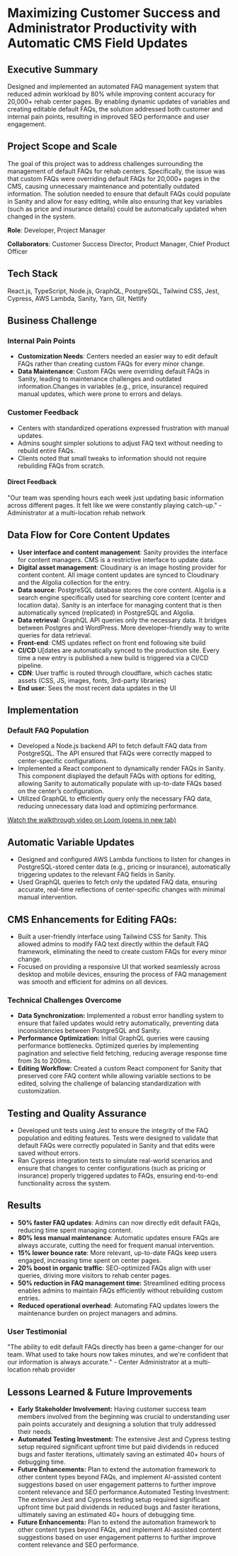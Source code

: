 # Maximizing Customer Success and Administrator Productivity with Automatic CMS Field Updates

## Executive Summary

Designed and implemented an automated FAQ management system that reduced admin workload by 80% while improving content accuracy for 20,000+ rehab center pages. By enabling dynamic updates of variables and creating editable default FAQs, the solution addressed both customer and internal pain points, resulting in improved SEO performance and user engagement.

## Project Scope and Scale
The goal of this project was to address challenges surrounding the management of default FAQs for rehab centers. Specifically, the issue was that custom FAQs were overriding default FAQs for 20,000+ pages in the CMS, causing unnecessary maintenance and potentially outdated information. The solution needed to ensure that default FAQs could populate in Sanity and allow for easy editing, while also ensuring that key variables (such as price and insurance details) could be automatically updated when changed in the system.

<b>Role</b>: Developer, Project Manager

<b>Collaborators</b>: Customer Success Director, Product Manager, Chief Product Officer

## Tech Stack
React.js, TypeScript, Node.js, GraphQL, PostgreSQL, Tailwind CSS, Jest, Cypress, AWS Lambda, Sanity, Yarn, Git, Netlify

## Business Challenge

### Internal Pain Points
- <b>Customization Needs</b>: Centers needed an easier way to edit default FAQs rather than creating custom FAQs for every minor change.
- <b>Data Maintenance</b>: Custom FAQs were overriding default FAQs in Sanity, leading to maintenance challenges and outdated information.Changes in variables (e.g., price, insurance) required manual updates, which were prone to errors and delays.

### Customer Feedback
- Centers with standardized operations expressed frustration with manual updates.
- Admins sought simpler solutions to adjust FAQ text without needing to rebuild entire FAQs.
- Clients noted that small tweaks to information should not require rebuilding FAQs from scratch.

#### Direct Feedback
"Our team was spending hours each week just updating basic information across different pages. It felt like we were constantly playing catch-up." - Administrator at a multi-location rehab network


## Data Flow for Core Content Updates
- <b>User interface and content management</b>: Sanity provides the interface for content managers. CMS is a restrictive interface to update data.
- <b>Digital asset management</b>: Cloudinary is an image hosting provider for content content. All image content updates are synced to Cloudinary and the Algolia collection for the entry.
- <b>Data source</b>: PostgreSQL database stores the core content. Algolia is a search engine specifically used for searching core content (center and location data). Sanity is an interface for managing content that is then automatically synced (replicated) in PostgreSQL and Algolia.
- <b>Data retrieval</b>: GraphQL API queries only the necessary data. It bridges between Postgres and WordPress. More developer-friendly way to write queries for data retrieval.
- <b>Front-end</b>: CMS updates reflect on front end following site build
- <b>CI/CD</b> U[dates are automatically synced to the production site. Every time a new entry is published a new build is triggered via a CI/CD pipeline.
- <b>CDN</b>: User traffic is routed through cloudflare, which caches static assets (CSS, JS, images, fonts, 3rd-party libraries)
- <b>End user</b>: Sees the most recent data updates in the UI


## Implementation

### Default FAQ Population
- Developed a Node.js backend API to fetch default FAQ data from PostgreSQL. The API ensured that FAQs were correctly mapped to center-specific configurations.
- Implemented a React component to dynamically render FAQs in Sanity. This component displayed the default FAQs with options for editing, allowing Sanity to automatically populate with up-to-date FAQs based on the center’s configuration.
- Utilized GraphQL to efficiently query only the necessary FAQ data, reducing unnecessary data load and optimizing performance.

[Watch the walkthrough video on Loom (opens in new tab)](https://www.loom.com/share/4a2617416e9940fc85e25684f602ab5b)

## Automatic Variable Updates
- Designed and configured AWS Lambda functions to listen for changes in PostgreSQL-stored center data (e.g., pricing or insurance), automatically triggering updates to the relevant FAQ fields in Sanity.
- Used GraphQL queries to fetch only the updated FAQ data, ensuring accurate, real-time reflections of center-specific changes with minimal manual intervention.

## CMS Enhancements for Editing FAQs:

- Built a user-friendly interface using Tailwind CSS for Sanity. This allowed admins to modify FAQ text directly within the default FAQ framework, eliminating the need to create custom FAQs for every minor change.
- Focused on providing a responsive UI that worked seamlessly across desktop and mobile devices, ensuring the process of FAQ management was smooth and efficient for admins on all devices.

### Technical Challenges Overcome

- <b>Data Synchronization:</b> Implemented a robust error handling system to ensure that failed updates would retry automatically, preventing data inconsistencies between PostgreSQL and Sanity.
- <b>Performance Optimization:</b> Initial GraphQL queries were causing performance bottlenecks. Optimized queries by implementing pagination and selective field fetching, reducing average response time from 3s to 200ms.
- <b>Editing Workflow:</b> Created a custom React component for Sanity that preserved core FAQ content while allowing variable sections to be edited, solving the challenge of balancing standardization with customization.

## Testing and Quality Assurance

- Developed unit tests using Jest to ensure the integrity of the FAQ population and editing features. Tests were designed to validate that default FAQs were correctly populated in Sanity and that edits were saved without errors.
- Ran Cypress integration tests to simulate real-world scenarios and ensure that changes to center configurations (such as pricing or insurance) properly triggered updates to FAQs, ensuring end-to-end functionality across the system.

## Results
- <b>50% faster FAQ updates</b>: Admins can now directly edit default FAQs, reducing time spent managing content.
- <b>80% less manual maintenance</b>: Automatic updates ensure FAQs are always accurate, cutting the need for frequent manual intervention.
- <b>15% lower bounce rate</b>: More relevant, up-to-date FAQs keep users engaged, increasing time spent on center pages.
- <b>20% boost in organic traffic</b>: SEO-optimized FAQs align with user queries, driving more visitors to rehab center pages.
- <b>50% reduction in FAQ management time:</b> Streamlined editing process enables admins to maintain FAQs efficiently without rebuilding custom entries.
- <b>Reduced operational overhead</b>: Automating FAQ updates lowers the maintenance burden on project managers and admins.


### User Testimonial

"The ability to edit default FAQs directly has been a game-changer for our team. What used to take hours now takes minutes, and we're confident that our information is always accurate." - Center Administrator at a multi-location rehab provider

## Lessons Learned & Future Improvements
- <b>Early Stakeholder Involvement:</b> Having customer success team members involved from the beginning was crucial to understanding user pain points accurately and designing a solution that truly addressed their needs.
- <b>Automated Testing Investment:</b> The extensive Jest and Cypress testing setup required significant upfront time but paid dividends in reduced bugs and faster iterations, ultimately saving an estimated 40+ hours of debugging time.
- <b>Future Enhancements:</b> Plan to extend the automation framework to other content types beyond FAQs, and implement AI-assisted content suggestions based on user engagement patterns to further improve content relevance and SEO performance.Automated Testing Investment: The extensive Jest and Cypress testing setup required significant upfront time but paid dividends in reduced bugs and faster iterations, ultimately saving an estimated 40+ hours of debugging time.
- <b>Future Enhancements:</b> Plan to extend the automation framework to other content types beyond FAQs, and implement AI-assisted content suggestions based on user engagement patterns to further improve content relevance and SEO performance.
